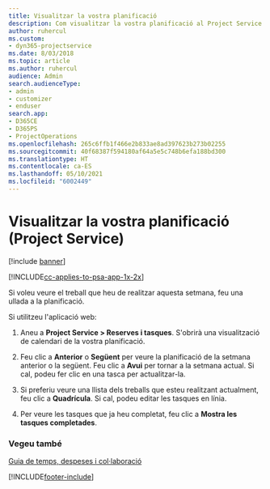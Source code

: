 ```yaml
---
title: Visualitzar la vostra planificació
description: Com visualitzar la vostra planificació al Project Service
author: ruhercul
ms.custom:
- dyn365-projectservice
ms.date: 8/03/2018
ms.topic: article
ms.author: ruhercul
audience: Admin
search.audienceType:
- admin
- customizer
- enduser
search.app:
- D365CE
- D365PS
- ProjectOperations
ms.openlocfilehash: 265c6ffb1f466e2b833ae8ad397623b273b02255
ms.sourcegitcommit: 40f68387f594180af64a5e5c748b6efa188bd300
ms.translationtype: HT
ms.contentlocale: ca-ES
ms.lasthandoff: 05/10/2021
ms.locfileid: "6002449"
---
```

# <a name="view-your-schedule-project-service"></a>Visualitzar la vostra planificació (Project Service)

[!include [banner](../includes/psa-now-project-operations.md)]

[!INCLUDE[cc-applies-to-psa-app-1x-2x](../includes/cc-applies-to-psa-app-1x-2x.md)]

Si voleu veure el treball que heu de realitzar aquesta setmana, feu una ullada a la planificació.  
  
 Si utilitzeu l'aplicació web:  
  
1.  Aneu a **Project Service > Reserves i tasques**. S'obrirà una visualització de calendari de la vostra planificació.  
  
2.  Feu clic a **Anterior** o **Següent** per veure la planificació de la setmana anterior o la següent. Feu clic a **Avui** per tornar a la setmana actual. Si cal, podeu fer clic en una tasca per actualitzar-la.  
  
3.  Si preferiu veure una llista dels treballs que esteu realitzant actualment, feu clic a **Quadrícula**. Si cal, podeu editar les tasques en línia.  
  
4.  Per veure les tasques que ja heu completat, feu clic a **Mostra les tasques completades**.  
  
### <a name="see-also"></a>Vegeu també  
 [Guia de temps, despeses i col·laboració](../psa/time-expense-collaboration-guide.md)


[!INCLUDE[footer-include](../includes/footer-banner.md)]